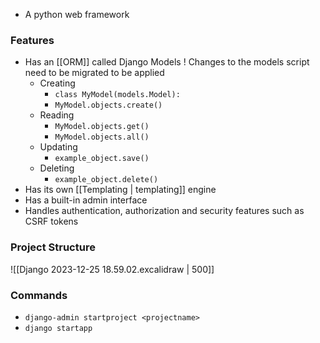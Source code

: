 - A python web framework

### Features

- Has an [[ORM]] called Django Models
	! Changes to the models script need to be migrated to be applied
	- Creating
		- `class MyModel(models.Model):`
		- `MyModel.objects.create()`
	- Reading
		- `MyModel.objects.get()`
		- `MyModel.objects.all()`
	- Updating
		- `example_object.save()`
	- Deleting
		- `example_object.delete()`
- Has its own [[Templating | templating]] engine
- Has a built-in admin interface
- Handles authentication, authorization and security features such as CSRF tokens

### Project Structure
![[Django 2023-12-25 18.59.02.excalidraw | 500]]

### Commands
- `django-admin startproject <projectname>`
- `django startapp `


